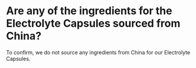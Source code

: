 # Are any of the ingredients for the Electrolyte Capsules sourced from China?

To confirm, we do not source any ingredients from China for our Electrolyte Capsules.